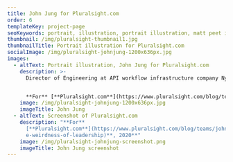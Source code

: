 ```yaml
---
title: John Jung for Pluralsight.com
order: 6
templateKey: project-page
seoKeywords: portrait, illustration, portrait illustration, matt peet illustration
thumbnail: /img/pluralsight-thumbnail1.jpg
thumbnailTitle: Portrait illustration for Pluralsight.com
socialImage: /img/pluralsight-johnjung-1200x636px.jpg
images:
  - altText: Portrait illustration, John Jung for Pluralsight.com
    description: >-
      Director of Engineering at API workflow infrastructure company Nylas


      **For** [**Pluralsight.com**](https://www.pluralsight.com/blog/teams/john-jung-the-weirdness-of-leadership)**, 2020**
    image: /img/pluralsight-johnjung-1200x636px.jpg
    imageTitle: John Jung
  - altText: Screenshot of Pluralsight.com
    description: "**For**
      [**Pluralsight.com**](https://www.pluralsight.com/blog/teams/john-jung-th\
      e-weirdness-of-leadership)**, 2020**"
    image: /img/pluralsight-johnjung-screenshot.png
    imageTitle: John Jung screenshot
---
```

